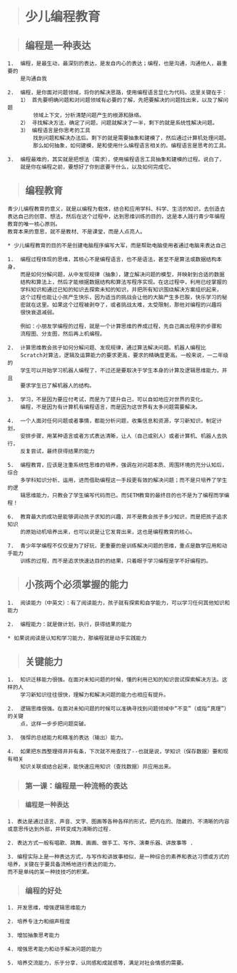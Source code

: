 > # 少儿编程教育

> ## 编程是一种表达
    
    1.  编程，是最生动，最深刻的表达，是发自内心的表达；编程，也是沟通，沟通他人，最重要的
        是沟通自我
    
    2.  编程，是你面对问题领域，将你的解决思路，使用编程语言显化为代码。这里关键在于：
        1） 首先要明确问题和对问题领域有必要的了解，先把要解决的问题找出来，以及了解问题
            领域上下文，分析清楚问题产生的根源和脉络。
        2） 寻找解决方法，确定了问题，问题就解决了一半，剩下的就是系统性解决问题。
        3） 编程语言是你思考的工具
            找到问题和解决办法后。剩下的就是需要抽象和建模了，然后通过计算机处理问题。
            那么如何抽象，如何建模，是和使用什么编程语言相关的。编程语言是思考的工具。
    
    3.  编程最难的，其实就是把想法（需求），使用编程语言工具抽象和建模的过程。说白了，
        就是你在编程之前，要想好了你到底要干什么，以及如何完成它。
        
        

> ## 编程教育

    青少儿编程教育的意义，就是以编程为载体，结合和应用学科、科学、生活的知识，去创造去
    表达自己的创意、想法，然后在这个过程中，达到思维训练的目的，这是本人践行青少年编程
    教育的唯一核心原则。
    教育本来的意思，就不是教材、不是课堂，而是人点亮人。   
    
    * 少儿编程教育的目的不是创建电脑程序编写大军，而是帮助电脑使用者通过电脑来表达自己

    1.  编程过程体现的思维，其核心不是编程语言，也不是语法，甚至不是算法或数据结构本身，
        而是如何分解问题，从中发现规律（抽象），建立解决问题的模型，并映射到合适的数据
        结构和算法上，然后才能根据数据结构和算法写程序实现。在这过程中，利用已经掌握的
        学科知识和通过已知的知识去探索未知的知识，并把所有知识围绕解决方案组织起来，
        这个过程也能让小孩产生快乐，因为适当的挑战会让他的大脑产生多巴胺，快乐学习的秘
        密就在这里。如果这个过程被剥夺了，或者挑战太难，太受限制，那他对编程的兴趣将
        很快衰退减弱。
        
        例如：小朋友学编程的过程，就是一个计算思维的养成过程，先自己画出程序的步骤和
        流程图、分支图，然后再上机编程。
    
    2.  计算思维教会孩子如何分解问题、发现规律，通过算法解决问题。机器人编程比
        Scratch对算法，逻辑及运算能力的要求更高，要求的精确度更高。一般来说，一二年级的
        学生可以开始学习机器人编程了，不过还是要取决于学生本身的计算及逻辑思维能力，并且
        要求学生已了解机器人的结构。
    
    3.  学习，不是因为要应付考试，而是为了提升自己，可以自如地应对世界的变化。
        编程，不是因为有计算机有编程语言，而是因为这世界有太多问题需要解决。
    
    4.  一个人面对任何问题或者事情，都能分析问题，收集信息和资源，学习新知识，制定计划，
        安排步骤，用某种语言或者方式表达清晰，让人（自己或别人）或者计算机、机器人去执行，
        反复尝试，最终获得结果的能力
        
    5.  编程教育，应该是注重系统性思维的培养，强调在对问题本质、周围环境的充分认知后，综合
        多学科知识分析、运用，进而借助编程这一手段更有效的解决问题；而不是只培养了学生的逻
        辑思维能力，只教会了学生编写代码而已。而SETM教育的最终目的也不是为了编程而学编程！
        
    6.  教育最大的成功是能够调动孩子求知的兴趣，并不是教会孩子多少知识，而是把孩子追求知识
        的原始动机培养出来，也可以说是让它发育出来，这也是编程教育的核心。
        
    7.  青少年学编程不仅仅是为了好玩，更重要的是训练解决问题的思维，重点是数学应用和动手能力
        训练的过程，而不是追求快速达目的的结果，只着眼于学习编程是学不好编程的。
    
 
> ## 小孩两个必须掌握的能力
   
    1.  阅读能力（中英文）：有了阅读能力，孩子就有探索和自学能力，可以学习任何其他知识和能力
    
    2.  编程能力：就是做计划，执行，获得结果的能力 
    
    * 如果说阅读是认知和学习能力，那编程就是动手实践能力
    

> ## 关键能力

    1.  知识迁移能力很强。在面对未知问题的时候，懂的利用已知的知识尝试探索解决方法。这样的人
        学习新知识往往很快，理解力和解决问题的能力也相应有提升。
        
    2.  逻辑思维很强。在面对未知问题的时候可以准确寻找到问题领域中“不变”（或指“真理”）的关键
        点，这样一步步把问题突破。
        
    3.  强悍的总结能力和精准的表达（输出）能力。
    
    4.  如果把东西整理得井井有条，下次就不用查找了--也就是说，学知识（保存数据）要和现有相关
        知识关联或结合起来，能快速应用知识（查找数据）并应用出来。
   
> ### 第一课：编程是一种流畅的表达

 > #### 编程是一种表达

    1. 表达是通过语言、声音、文字、图画等各种各样的形式，把内在的、隐藏的、不清晰的内容或意思传达到外部，并转变成为清晰的过程.
   
    2. 表达方式一般有唱歌、跳舞、画画、做手工、写作、演奏乐器、讲故事等 .
   
    3. 编程实际上是一种表达方式，与写作和讲故事相似，是一种综合的素养和表达习惯或方式的培养，关键在于要具备流畅地进行表达的能力，
    而不是单纯的某一种技技巧的积累。
    
 > ### 编程的好处
    1. 开发思维，增强逻辑思维能力
    
    2. 培养专注力和细声程度
    
    3. 增加抽象思考能力
    
    4. 增强思考能力和动手解决问题的能力
    
    5. 培养交流能力，乐于分享，认同感和成就感等，满足对社会情感的需要。